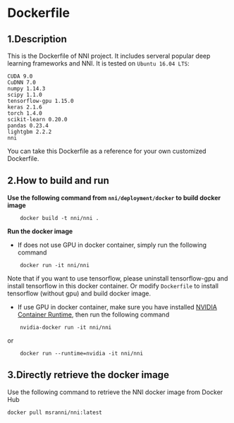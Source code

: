 Dockerfile
===
## 1.Description
This is the Dockerfile of NNI project. It includes serveral popular deep learning frameworks and NNI. It is tested on `Ubuntu 16.04 LTS`:

```
CUDA 9.0
CuDNN 7.0
numpy 1.14.3
scipy 1.1.0
tensorflow-gpu 1.15.0
keras 2.1.6
torch 1.4.0
scikit-learn 0.20.0
pandas 0.23.4
lightgbm 2.2.2
nni
```
You can take this Dockerfile as a reference for your own customized Dockerfile.

## 2.How to build and run
__Use the following command from `nni/deployment/docker` to build docker image__
```
    docker build -t nni/nni .
```
__Run the docker image__
* If does not use GPU in docker container, simply run the following command
```
    docker run -it nni/nni
```
Note that if you want to use tensorflow, please uninstall tensorflow-gpu and install tensorflow in this docker container. Or modify `Dockerfile` to install tensorflow (without gpu) and build docker image.

* If use GPU in docker container, make sure you have installed [NVIDIA Container Runtime](https://github.com/NVIDIA/nvidia-docker), then run the following command
```
    nvidia-docker run -it nni/nni
```
or
```
    docker run --runtime=nvidia -it nni/nni
```

## 3.Directly retrieve the docker image
Use the following command to retrieve the NNI docker image from Docker Hub
```
docker pull msranni/nni:latest
```
